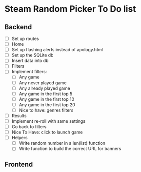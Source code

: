 # Steam Random Picker To Do list

## Backend
- [ ] Set up routes
 - [ ] Home
  - [ ] Set up flashing alerts instead of apology.html
  - [ ] Set up the SQLite db
  - [ ] Insert data into db
 - [ ] Filters
  - [ ] Implement filters:
    - [ ] Any game
    - [ ] Any never played game
    - [ ] Any already played game
    - [ ] Any game in the first top 5
    - [ ] Any game in the first top 10
    - [ ] Any game in the first top 20
    - [ ] Nice to have: genres filters
 - [ ] Results
  - [ ] Implement re-roll with same settings
  - [ ] Go back to filters
  - [ ] Nice To Have: click to launch game
- [ ] Helpers
  - [ ] Write random number in a len(list) function
  - [ ] Write function to build the correct URL for banners

## Frontend

